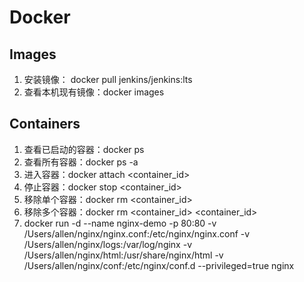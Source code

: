 # Docker

## Images

1. 安装镜像： docker pull jenkins/jenkins:lts
1. 查看本机现有镜像：docker images

## Containers

1. 查看已启动的容器：docker ps
1. 查看所有容器：docker ps -a
1. 进入容器：docker attach <container_id>
1. 停止容器：docker stop <container_id>
1. 移除单个容器：docker rm <container_id>
1. 移除多个容器：docker rm <container_id> <container_id>
1. docker run -d --name nginx-demo -p 80:80 -v /Users/allen/nginx/nginx.conf:/etc/nginx/nginx.conf -v /Users/allen/nginx/logs:/var/log/nginx -v /Users/allen/nginx/html:/usr/share/nginx/html -v /Users/allen/nginx/conf:/etc/nginx/conf.d --privileged=true nginx